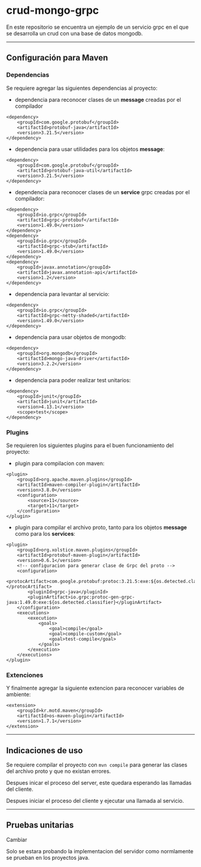 # crud-mongo-grpc

En este repositorio se encuentra un ejemplo de un servicio grpc en el que se desarrolla un crud con una base de datos mongodb.

---
## Configuración para Maven

### Dependencias
Se requiere agregar las siguientes dependencias al proyecto:

- dependencia para reconocer clases de un **message** creadas por el compilador
```
<dependency>
    <groupId>com.google.protobuf</groupId>
    <artifactId>protobuf-java</artifactId>
    <version>3.21.5</version>
</dependency>
````
- dependencia para usar utilidades para los objetos **message**:
```
<dependency>
    <groupId>com.google.protobuf</groupId>
    <artifactId>protobuf-java-util</artifactId>
    <version>3.21.5</version>
</dependency>
```
- dependencia para reconocer clases de un **service** grpc creadas por el compilador:
```
<dependency>
    <groupId>io.grpc</groupId>
    <artifactId>grpc-protobuf</artifactId>
    <version>1.49.0</version>
</dependency>
<dependency>
    <groupId>io.grpc</groupId>
    <artifactId>grpc-stub</artifactId>
    <version>1.49.0</version>
</dependency>
<dependency>
    <groupId>javax.annotation</groupId>
    <artifactId>javax.annotation-api</artifactId>
    <version>1.2</version>
</dependency>
```
- dependencia para levantar al servicio:
```       
<dependency>
    <groupId>io.grpc</groupId>
    <artifactId>grpc-netty-shaded</artifactId>
    <version>1.49.0</version>
</dependency>
```
- dependencia para usar objetos de mongodb:
```
<dependency>
    <groupId>org.mongodb</groupId>
    <artifactId>mongo-java-driver</artifactId>
    <version>3.2.2</version>
</dependency>
```
- dependencia para poder realizar test unitarios:
```
<dependency>
    <groupId>junit</groupId>
    <artifactId>junit</artifactId>
    <version>4.13.1</version>
    <scope>test</scope>
</dependency>
```

### Plugins

Se requieren los siguientes plugins para el buen funcionamiento del proyecto:

- plugin para compilacion con maven:
```
<plugin>
    <groupId>org.apache.maven.plugins</groupId>
    <artifactId>maven-compiler-plugin</artifactId>
    <version>3.8.0</version>
    <configuration>
        <source>11</source>
        <target>11</target>
    </configuration>
</plugin>
```
- plugin para compilar el archivo proto, tanto para los objetos **message** como para los **services**:
```   
<plugin>
    <groupId>org.xolstice.maven.plugins</groupId>
    <artifactId>protobuf-maven-plugin</artifactId>
    <version>0.6.1</version>
    <!-- configuracion para generar clase de Grpc del proto -->
    <configuration>
        <protocArtifact>com.google.protobuf:protoc:3.21.5:exe:${os.detected.classifier}</protocArtifact>
        <pluginId>grpc-java</pluginId>
        <pluginArtifact>io.grpc:protoc-gen-grpc-java:1.49.0:exe:${os.detected.classifier}</pluginArtifact>
    </configuration>
    <executions>
        <execution>
            <goals>
                <goal>compile</goal>
                <goal>compile-custom</goal>
                <goal>test-compile</goal>
            </goals>
        </execution>
    </executions>
</plugin>
```
### Extenciones

Y finalmente agregar la siguiente extencion para reconocer variables de ambiente:
```
<extension>
    <groupId>kr.motd.maven</groupId>
    <artifactId>os-maven-plugin</artifactId>
    <version>1.7.1</version>
</extension>
```

---
## Indicaciones de uso

Se requiere compilar el proyecto con ``mvn compile`` para generar las clases del archivo proto y que no existan errores.

Despues inicar el proceso del server, este quedara esperando las llamadas del cliente.

Despues iniciar el proceso del cliente y ejecutar una llamada al servicio.

___

## Pruebas unitarias


Cambiar

Solo se estara probando la implementacion del servidor como normlamente se prueban en los proyectos java.